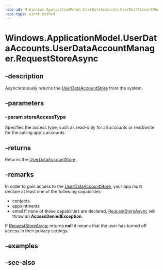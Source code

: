 ----api-id: M:Windows.ApplicationModel.UserDataAccounts.UserDataAccountManager.RequestStoreAsync(Windows.ApplicationModel.UserDataAccounts.UserDataAccountStoreAccessType)
-api-type: winrt method
---<!-- Method syntaxpublic Windows.Foundation.IAsyncOperation<Windows.ApplicationModel.UserDataAccounts.UserDataAccountStore> RequestStoreAsync(Windows.ApplicationModel.UserDataAccounts.UserDataAccountStoreAccessType storeAccessType)--># Windows.ApplicationModel.UserDataAccounts.UserDataAccountManager.RequestStoreAsync## -descriptionAsynchronously returns the [UserDataAccountStore](userdataaccountstore.md) from the system.## -parameters### -param storeAccessTypeSpecifies the access type, such as read-only for all accounts or read/write for the calling app's accounts.## -returnsReturns the [UserDataAccountStore](userdataaccountstore.md).## -remarksIn order to gain access to the [UserDataAccountStore](userdataaccountstore.md), your app must declare at least one of the following capabilities:+ contacts+ appointments+ emailIf none of these capabilities are declared, [RequestStoreAsync](userdataaccountmanager_requeststoreasync.md) will throw an **AccessDeniedException**.If [RequestStoreAsync](userdataaccountmanager_requeststoreasync.md) returns **null** it means that the user has turned off access in their privacy settings.## -examples## -see-also